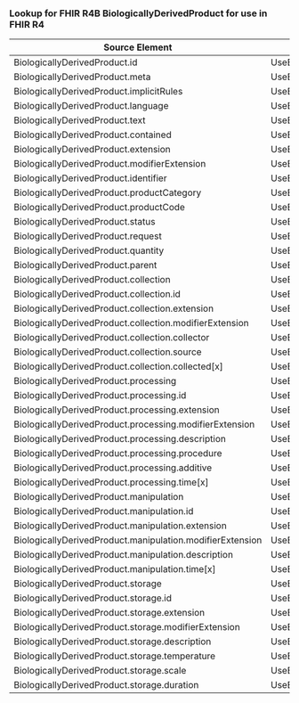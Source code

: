 ### Lookup for FHIR R4B BiologicallyDerivedProduct for use in FHIR R4

| Source Element | Usage | Target |
| -------------- | ----- | ------ |
| BiologicallyDerivedProduct.id | UseElementSameName | BiologicallyDerivedProduct.id |
| BiologicallyDerivedProduct.meta | UseElementSameName | BiologicallyDerivedProduct.meta |
| BiologicallyDerivedProduct.implicitRules | UseElementSameName | BiologicallyDerivedProduct.implicitRules |
| BiologicallyDerivedProduct.language | UseElementSameName | BiologicallyDerivedProduct.language |
| BiologicallyDerivedProduct.text | UseElementSameName | BiologicallyDerivedProduct.text |
| BiologicallyDerivedProduct.contained | UseElementSameName | BiologicallyDerivedProduct.contained |
| BiologicallyDerivedProduct.extension | UseElementSameName | BiologicallyDerivedProduct.extension |
| BiologicallyDerivedProduct.modifierExtension | UseElementSameName | BiologicallyDerivedProduct.modifierExtension |
| BiologicallyDerivedProduct.identifier | UseElementSameName | BiologicallyDerivedProduct.identifier |
| BiologicallyDerivedProduct.productCategory | UseElementSameName | BiologicallyDerivedProduct.productCategory |
| BiologicallyDerivedProduct.productCode | UseElementSameName | BiologicallyDerivedProduct.productCode |
| BiologicallyDerivedProduct.status | UseElementRenamed | BiologicallyDerivedProduct.status |
| BiologicallyDerivedProduct.request | UseElementSameName | BiologicallyDerivedProduct.request |
| BiologicallyDerivedProduct.quantity | UseElementRenamed | BiologicallyDerivedProduct.quantity |
| BiologicallyDerivedProduct.parent | UseElementSameName | BiologicallyDerivedProduct.parent |
| BiologicallyDerivedProduct.collection | UseElementSameName | BiologicallyDerivedProduct.collection |
| BiologicallyDerivedProduct.collection.id | UseElementSameName | BiologicallyDerivedProduct.collection.id |
| BiologicallyDerivedProduct.collection.extension | UseElementSameName | BiologicallyDerivedProduct.collection.extension |
| BiologicallyDerivedProduct.collection.modifierExtension | UseElementSameName | BiologicallyDerivedProduct.collection.modifierExtension |
| BiologicallyDerivedProduct.collection.collector | UseElementSameName | BiologicallyDerivedProduct.collection.collector |
| BiologicallyDerivedProduct.collection.source | UseElementSameName | BiologicallyDerivedProduct.collection.source |
| BiologicallyDerivedProduct.collection.collected[x] | UseElementSameName | BiologicallyDerivedProduct.collection.collected[x] |
| BiologicallyDerivedProduct.processing | UseElementRenamed | BiologicallyDerivedProduct.processing |
| BiologicallyDerivedProduct.processing.id | UseElementRenamed | BiologicallyDerivedProduct.processing.id |
| BiologicallyDerivedProduct.processing.extension | UseElementRenamed | BiologicallyDerivedProduct.processing.extension |
| BiologicallyDerivedProduct.processing.modifierExtension | UseElementRenamed | BiologicallyDerivedProduct.processing.modifierExtension |
| BiologicallyDerivedProduct.processing.description | UseElementRenamed | BiologicallyDerivedProduct.processing.description |
| BiologicallyDerivedProduct.processing.procedure | UseElementRenamed | BiologicallyDerivedProduct.processing.procedure |
| BiologicallyDerivedProduct.processing.additive | UseElementRenamed | BiologicallyDerivedProduct.processing.additive |
| BiologicallyDerivedProduct.processing.time[x] | UseElementRenamed | BiologicallyDerivedProduct.processing.time[x] |
| BiologicallyDerivedProduct.manipulation | UseElementRenamed | BiologicallyDerivedProduct.manipulation |
| BiologicallyDerivedProduct.manipulation.id | UseElementRenamed | BiologicallyDerivedProduct.manipulation.id |
| BiologicallyDerivedProduct.manipulation.extension | UseElementRenamed | BiologicallyDerivedProduct.manipulation.extension |
| BiologicallyDerivedProduct.manipulation.modifierExtension | UseElementRenamed | BiologicallyDerivedProduct.manipulation.modifierExtension |
| BiologicallyDerivedProduct.manipulation.description | UseElementRenamed | BiologicallyDerivedProduct.manipulation.description |
| BiologicallyDerivedProduct.manipulation.time[x] | UseElementRenamed | BiologicallyDerivedProduct.manipulation.time[x] |
| BiologicallyDerivedProduct.storage | UseElementRenamed | BiologicallyDerivedProduct.storage |
| BiologicallyDerivedProduct.storage.id | UseElementRenamed | BiologicallyDerivedProduct.storage.id |
| BiologicallyDerivedProduct.storage.extension | UseElementRenamed | BiologicallyDerivedProduct.storage.extension |
| BiologicallyDerivedProduct.storage.modifierExtension | UseElementRenamed | BiologicallyDerivedProduct.storage.modifierExtension |
| BiologicallyDerivedProduct.storage.description | UseElementRenamed | BiologicallyDerivedProduct.storage.description |
| BiologicallyDerivedProduct.storage.temperature | UseElementRenamed | BiologicallyDerivedProduct.storage.temperature |
| BiologicallyDerivedProduct.storage.scale | UseElementRenamed | BiologicallyDerivedProduct.storage.scale |
| BiologicallyDerivedProduct.storage.duration | UseElementRenamed | BiologicallyDerivedProduct.storage.duration |
